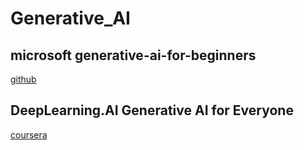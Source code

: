 # Generative_AI

## microsoft generative-ai-for-beginners

[github](https://github.com/microsoft/generative-ai-for-beginners)


## DeepLearning.AI Generative AI for Everyone

[coursera](https://www.coursera.org/learn/generative-ai-for-everyone)